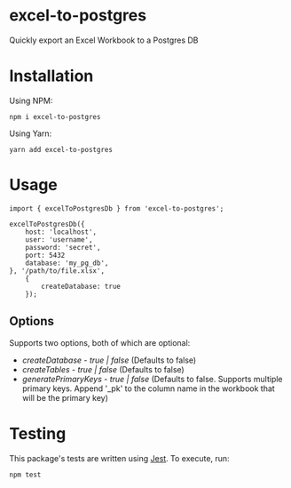 # excel-to-postgres
Quickly export an Excel Workbook to a Postgres DB

# Installation

Using NPM:

`npm i excel-to-postgres`

Using Yarn:

`yarn add excel-to-postgres`

# Usage

```
import { excelToPostgresDb } from 'excel-to-postgres';

excelToPostgresDb({
    host: 'localhost',
    user: 'username',
    password: 'secret',
    port: 5432
    database: 'my_pg_db',
}, '/path/to/file.xlsx',
    {
        createDatabase: true
    });
```

## Options

Supports two options, both of which are optional:

* *createDatabase* - _true | false_ (Defaults to false)
* *createTables* - _true | false_ (Defaults to false)
* *generatePrimaryKeys* - _true | false_ (Defaults to false.  Supports multiple primary keys.  Append '_pk' to the column name in the workbook that will be the primary key)
# Testing

This package's tests are written using [Jest](https://jestjs.io/).  To execute, run:

`npm test`